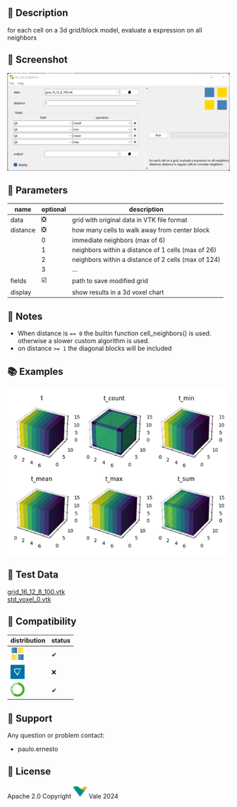 ## 📌 Description
for each cell on a 3d grid/block model, evaluate a expression on all neighbors
## 📸 Screenshot
![screenshot1](https://github.com/pemn/assets/blob/main/vtk_cell_neighbors1.png?raw=true)
## 📝 Parameters
name|optional|description
---|---|------
data|❎|grid with original data in VTK file format
distance|❎|how many cells to walk away from center block
||0|immediate neighbors (max of 6)
||1|neighbors within a distance of 1 cells (max of 26)
||2|neighbors within a distance of 2 cells (max of 124)
||3|…
fields|☑️|path to save modified grid|
display||show results in a 3d voxel chart
## 📓 Notes
 - When distance is `== 0` the builtin function cell_neighbors() is used. otherwise a slower custom algorithm is used.
 - on distance `>= 1` the diagonal blocks will be included
## 📚 Examples
![screenshot2](https://github.com/pemn/assets/blob/main/vtk_cell_neighbors2.png?raw=true)  
## 🧊 Test Data
[grid_16_12_8_100.vtk](https://github.com/pemn/assets/raw/main/grid_16_12_8_100.vtk)  
[std_voxel_0.vtk](https://github.com/pemn/assets/raw/main/std_voxel_0.vtk)  
## 🧩 Compatibility
distribution|status
---|---
![winpython_icon](https://github.com/pemn/assets/blob/main/winpython_icon.png?raw=true)|✔
![vulcan_icon](https://github.com/pemn/assets/blob/main/vulcan_icon.png?raw=true)|❌
![anaconda_icon](https://github.com/pemn/assets/blob/main/anaconda_icon.png?raw=true)|✔
## 🙋 Support
Any question or problem contact:
 - paulo.ernesto
## 💎 License
Apache 2.0
Copyright ![vale_logo_only](https://github.com/pemn/assets/blob/main/vale_logo_only_r.svg?raw=true) Vale 2024
